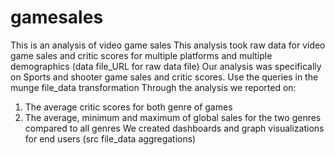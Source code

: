 # gamesales
This is an analysis of video game sales
This analysis took raw data for video game sales and critic scores for multiple platforms and multiple demographics (data file_URL for raw data file)
Our analysis was specifically on Sports and shooter game sales and critic scores. Use the queries in the munge file_data transformation
Through the analysis we reported on:
1.	The average critic scores for both genre of games
2.	The average, minimum and maximum of global sales for the two genres compared to all genres
We created dashboards and graph visualizations for end users  (src file_data aggregations)
